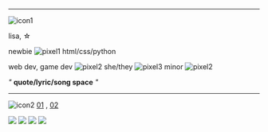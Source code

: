 __ __

![icon1](https://media.discordapp.net/attachments/1090717255194652732/1113934443284013188/168565196291072454_72.png)</P>

lisa,  ☆

newbie ![pixel1](https://maguro.carrd.co/assets/images/gallery12/54ae2689_original.gif?v=50a2d75d) html/css/python

web dev, game dev
![pixel2](https://maguro.carrd.co/assets/images/gallery01/12e2c80c_original.gif?v=50a2d75d) she/they ![pixel3](https://maguro.carrd.co/assets/images/gallery01/e9357a16_original.gif?v=50a2d75d) minor ![pixel2](https://maguro.carrd.co/assets/images/gallery01/12e2c80c_original.gif?v=50a2d75d)

*"* **quote/lyric/song space** *"*

__ __

![icon2](https://maguro.carrd.co/assets/images/gallery16/6e358f7e_original.png?v=50a2d75d) [01](https://rentry.co/rddatemp5link1)  ,  [02](https://rentry.co/rddatemp5link2)

<a href="https://external-media.spacehey.net"><img src="https://external-media.spacehey.net/media/s_DFxGAypq893fzXqpWI4oja7VoO7R74Ya7Bc4LBMCFw=/https://64.media.tumblr.com/92cb4884d53606c7233420e7f0b13f06/0a844093c4702aee-bb/s250x400/3eb2a46f0bf1b44aa1a1ee34723278284c2ac89d.gifv"/></a>
<a href="https://external-media.spacehey.net"><img src="https://external-media.spacehey.net/media/sZa0j9mm9QPNNVcWKWVsqDTmyx-lVtsLgdcfQELL7ihE=/https://64.media.tumblr.com/25da0f6413e2ca4584f8213f0883bdfa/aaa2c54ca6bb866a-c4/s100x200/5cd3979a000c506e5de67d5e5517044d2a426634.pnj"/></a>
<a href="https://external-media.spacehey.net"><img src="https://external-media.spacehey.net/media/szLkG1QG0o91dAvdmqfbwshkFn2wbOGeECxgSPmIDiBA=/https://64.media.tumblr.com/cc48125e658008761381e8e0862d5a9a/e369840a4783f3c8-13/s100x200/be44666a8a4af30a0c4cf887f98db7a989f9e4f1.gifv"/></a>
<a href="https://external-media.spacehey.net"><img src="https://external-media.spacehey.net/media/sp6mRzQlqXWbiDJhNGtGAHXjSJNUbeEbT57oM-60miSw=/https://64.media.tumblr.com/ffcfe55adbe609ac0a1e56aec7abcbab/aaa2c54ca6bb866a-6b/s100x200/625c644f39e382a76c036cf0bec95733d71ea62f.pnj"/></a>
